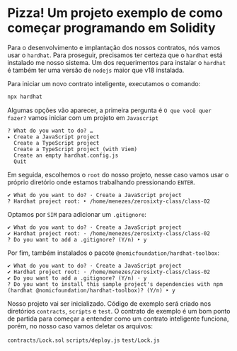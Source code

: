 # Pizza! Um projeto exemplo de como começar programando em Solidity

Para o desenvolvimento e implantação dos nossos contratos, nós vamos usar o `hardhat`. Para proseguir, precisamos ter certeza que o `hardhat` está instalado me nosso sistema. Um dos requerimentos para instalar o `hardhat` é também ter uma versão de `nodejs` maior que v18 instalada.

Para iniciar um novo contrato inteligente, executamos o comando:


```bash
npx hardhat
```

Algumas opções vão aparecer, a primeira pergunta é `O que você quer fazer?` vamos iniciar com um projeto em `Javascript`

```
? What do you want to do? … 
▸ Create a JavaScript project
  Create a TypeScript project
  Create a TypeScript project (with Viem)
  Create an empty hardhat.config.js
  Quit
```

Em seguida, escolhemos o `root` do nosso projeto, nesse caso vamos usar o próprio diretório onde estamos trabalhando pressionando `ENTER`.

```
✔ What do you want to do? · Create a JavaScript project
? Hardhat project root: ‣ /home/menezes/zerosixty-class/class-02
```

Optamos por `SIM` para adicionar um `.gitignore`:

```
✔ What do you want to do? · Create a JavaScript project
✔ Hardhat project root: · /home/menezes/zerosixty-class/class-02
? Do you want to add a .gitignore? (Y/n) ‣ y
```

Por fim, também instalados o pacote `@nomicfoundation/hardhat-toolbox`:

```
✔ What do you want to do? · Create a JavaScript project
✔ Hardhat project root: · /home/menezes/zerosixty-class/class-02
✔ Do you want to add a .gitignore? (Y/n) · y
? Do you want to install this sample project's dependencies with npm (hardhat @nomicfoundation/hardhat-toolbox)? (Y/n) ‣ y
```

Nosso projeto vai ser inicializado. Código de exemplo será criado nos diretórios `contracts`, `scripts` e `test`. O contrato de exemplo é um bom ponto de partida para começar a entender como um contrato inteligente funciona, porém, no nosso caso vamos deletar os arquivos:

`contracts/Lock.sol`
`scripts/deploy.js`
`test/Lock.js`

